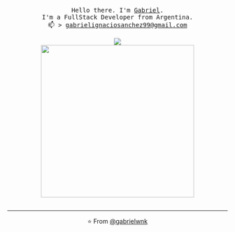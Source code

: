 <p align="center">
  <br>
  <samp>Hello there. I'm <a href="https://www.linkedin.com/in/gabriel-sanchez-8aa091226">Gabriel</a>.<br> I'm a FullStack Developer from Argentina.<samp>
  <br>
    📫 > <a href="mailto:gabrielignaciosanchez99@gmail.com">gabrielignaciosanchez99@gmail.com</a>
  <br>
  <br>
  <img align="center" src="https://github-readme-stats.vercel.app/api/top-langs/?username=gabrielwnk&layout=compact" />
  <br>
  <img src="https://c.tenor.com/2uyENRmiUt0AAAAC/coding.gif" width="350" />
  <br>
  <br>
</p>

  
  
------------
<p align="center">⭐️ From <a href="https://github.com/gabrielwnk">@gabrielwnk</a></p>
